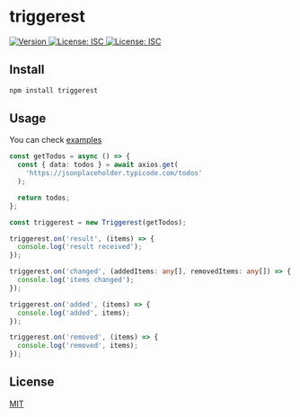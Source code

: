 # triggerest

<p>
  <a href="https://www.npmjs.com/package/triggerest" target="_blank">
    <img alt="Version" src="https://img.shields.io/npm/v/triggerest?color=black" />
  </a>
  <a href="https://github.com/oktaysenkan/triggerest/blob/master/LICENSE" target="_blank">
    <img alt="License: ISC" src="https://img.shields.io/badge/License-MIT-black.svg" />
  </a>
  <a href="https://sonarcloud.io/dashboard?id=oktaysenkan_triggerest" target="_blank">
    <img alt="License: ISC" src="https://sonarcloud.io/api/project_badges/measure?project=oktaysenkan_triggerest&metric=alert_status" />
  </a>
</p>

## Install

```sh
npm install triggerest
```

## Usage

You can check [examples](https://github.com/oktaysenkan/triggerest/tree/master/examples)

```ts
const getTodos = async () => {
  const { data: todos } = await axios.get(
    'https://jsonplaceholder.typicode.com/todos'
  );

  return todos;
};

const triggerest = new Triggerest(getTodos);

triggerest.on('result', (items) => {
  console.log('result received');
});

triggerest.on('changed', (addedItems: any[], removedItems: any[]) => {
  console.log('items changed');
});

triggerest.on('added', (items) => {
  console.log('added', items);
});

triggerest.on('removed', (items) => {
  console.log('removed', items);
});
```

## License

[MIT](https://github.com/oktaysenkan/triggerest/blob/master/LICENSE)
